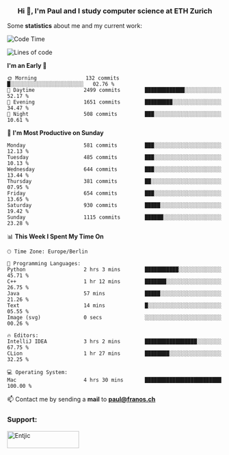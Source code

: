 <h3 align="center">Hi 👋, I'm Paul and I study computer science at ETH Zurich</h3>


Some **statistics** about me and my current work:

<!--START_SECTION:waka-->
![Code Time](http://img.shields.io/badge/Code%20Time-1%2C454%20hrs%2058%20mins-blue)

![Lines of code](https://img.shields.io/badge/From%20Hello%20World%20I%27ve%20Written-2.8%20million%20lines%20of%20code-blue)

**I'm an Early 🐤** 

```text
🌞 Morning                132 commits         █░░░░░░░░░░░░░░░░░░░░░░░░   02.76 % 
🌆 Daytime                2499 commits        █████████████░░░░░░░░░░░░   52.17 % 
🌃 Evening                1651 commits        █████████░░░░░░░░░░░░░░░░   34.47 % 
🌙 Night                  508 commits         ███░░░░░░░░░░░░░░░░░░░░░░   10.61 % 
```
📅 **I'm Most Productive on Sunday** 

```text
Monday                   581 commits         ███░░░░░░░░░░░░░░░░░░░░░░   12.13 % 
Tuesday                  485 commits         ███░░░░░░░░░░░░░░░░░░░░░░   10.13 % 
Wednesday                644 commits         ███░░░░░░░░░░░░░░░░░░░░░░   13.44 % 
Thursday                 381 commits         ██░░░░░░░░░░░░░░░░░░░░░░░   07.95 % 
Friday                   654 commits         ███░░░░░░░░░░░░░░░░░░░░░░   13.65 % 
Saturday                 930 commits         █████░░░░░░░░░░░░░░░░░░░░   19.42 % 
Sunday                   1115 commits        ██████░░░░░░░░░░░░░░░░░░░   23.28 % 
```


📊 **This Week I Spent My Time On** 

```text
🕑︎ Time Zone: Europe/Berlin

💬 Programming Languages: 
Python                   2 hrs 3 mins        ███████████░░░░░░░░░░░░░░   45.71 % 
C++                      1 hr 12 mins        ███████░░░░░░░░░░░░░░░░░░   26.75 % 
Java                     57 mins             █████░░░░░░░░░░░░░░░░░░░░   21.26 % 
Text                     14 mins             █░░░░░░░░░░░░░░░░░░░░░░░░   05.55 % 
Image (svg)              0 secs              ░░░░░░░░░░░░░░░░░░░░░░░░░   00.26 % 

🔥 Editors: 
IntelliJ IDEA            3 hrs 2 mins        █████████████████░░░░░░░░   67.75 % 
CLion                    1 hr 27 mins        ████████░░░░░░░░░░░░░░░░░   32.25 % 

💻 Operating System: 
Mac                      4 hrs 30 mins       █████████████████████████   100.00 % 
```


<!--END_SECTION:waka-->

📫 Contact me by sending a **mail** to **paul@franos.ch**

<h3 align="left">Support:</h3>
<p><a href="https://ko-fi.com/Entjic"> <img align="left" src="https://cdn.ko-fi.com/cdn/kofi3.png?v=3" height="40" width="168" alt="Entjic" /></a></p>
